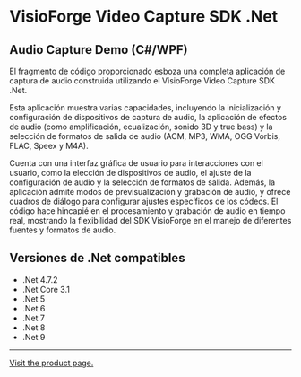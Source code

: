 ﻿# VisioForge Video Capture SDK .Net

## Audio Capture Demo (C#/WPF)

El fragmento de código proporcionado esboza una completa aplicación de captura de audio construida utilizando el VisioForge Video Capture SDK .Net.

Esta aplicación muestra varias capacidades, incluyendo la inicialización y configuración de dispositivos de captura de audio, la aplicación de efectos de audio (como amplificación, ecualización, sonido 3D y true bass) y la selección de formatos de salida de audio (ACM, MP3, WMA, OGG Vorbis, FLAC, Speex y M4A).

Cuenta con una interfaz gráfica de usuario para interacciones con el usuario, como la elección de dispositivos de audio, el ajuste de la configuración de audio y la selección de formatos de salida. Además, la aplicación admite modos de previsualización y grabación de audio, y ofrece cuadros de diálogo para configurar ajustes específicos de los códecs. El código hace hincapié en el procesamiento y grabación de audio en tiempo real, mostrando la flexibilidad del SDK VisioForge en el manejo de diferentes fuentes y formatos de audio.

## Versiones de .Net compatibles

* .Net 4.7.2
* .Net Core 3.1
* .Net 5
* .Net 6
* .Net 7
* .Net 8
* .Net 9

---

[Visit the product page.](https://www.visioforge.com/video-capture-sdk-net)
